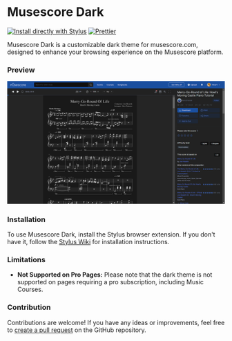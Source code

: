 # Musescore Dark

[![Install directly with Stylus](https://img.shields.io/badge/Install%20directly%20with-Stylus-238b8b.svg)](https://raw.githubusercontent.com/Vacym/Musescore-Dark/main/main.user.less)
[![Prettier](https://img.shields.io/badge/Code%20Style-Prettier-ff69b4.svg)](https://prettier.io/)

Musescore Dark is a customizable dark theme for musescore.com, designed to enhance your browsing experience on the Musescore platform.

### Preview

![Musescore Dark Preview](preview.png)

### Installation

To use Musescore Dark, install the Stylus browser extension. If you don't have it, follow the [Stylus Wiki](https://github.com/openstyles/stylus/wiki/Usercss#how-do-i-install-usercss) for installation instructions.

### Limitations

- **Not Supported on Pro Pages:** Please note that the dark theme is not supported on pages requiring a pro subscription, including Music Courses.

### Contribution

Contributions are welcome! If you have any ideas or improvements, feel free to [create a pull request](https://github.com/Vacym/Musescore-Dark/pulls) on the GitHub repository.

